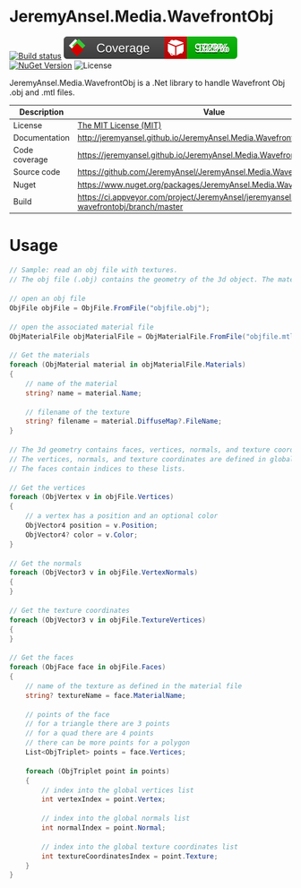 # JeremyAnsel.Media.WavefrontObj

[![Build status](https://ci.appveyor.com/api/projects/status/lepi4cvf6gqjyy9c/branch/master?svg=true)](https://ci.appveyor.com/project/JeremyAnsel/jeremyansel-media-wavefrontobj/branch/master)
[![Code coverage](https://raw.githubusercontent.com/JeremyAnsel/JeremyAnsel.Media.WavefrontObj/gh-pages/coverage/badge_combined.svg)](https://jeremyansel.github.io/JeremyAnsel.Media.WavefrontObj/coverage/)
[![NuGet Version](https://img.shields.io/nuget/v/JeremyAnsel.Media.WavefrontObj)](https://www.nuget.org/packages/JeremyAnsel.Media.WavefrontObj)
![License](https://img.shields.io/github/license/JeremyAnsel/JeremyAnsel.Media.WavefrontObj)

JeremyAnsel.Media.WavefrontObj is a .Net library to handle Wavefront Obj .obj and .mtl files.

Description     | Value
----------------|----------------
License         | [The MIT License (MIT)](https://github.com/JeremyAnsel/JeremyAnsel.Media.WavefrontObj/blob/master/LICENSE.txt)
Documentation   | http://jeremyansel.github.io/JeremyAnsel.Media.WavefrontObj
Code coverage   | https://jeremyansel.github.io/JeremyAnsel.Media.WavefrontObj/coverage/
Source code     | https://github.com/JeremyAnsel/JeremyAnsel.Media.WavefrontObj
Nuget           | https://www.nuget.org/packages/JeremyAnsel.Media.WavefrontObj
Build           | https://ci.appveyor.com/project/JeremyAnsel/jeremyansel-media-wavefrontobj/branch/master

# Usage

```csharp
// Sample: read an obj file with textures.
// The obj file (.obj) contains the geometry of the 3d object. The material file (.mtl) defines the textures.

// open an obj file
ObjFile objFile = ObjFile.FromFile("objfile.obj");

// open the associated material file
ObjMaterialFile objMaterialFile = ObjMaterialFile.FromFile("objfile.mtl");

// Get the materials
foreach (ObjMaterial material in objMaterialFile.Materials)
{
    // name of the material
    string? name = material.Name;

    // filename of the texture
    string? filename = material.DiffuseMap?.FileName;
}

// The 3d geometry contains faces, vertices, normals, and texture coordinates.
// The vertices, normals, and texture coordinates are defined in global lists.
// The faces contain indices to these lists.

// Get the vertices
foreach (ObjVertex v in objFile.Vertices)
{
    // a vertex has a position and an optional color
    ObjVector4 position = v.Position;
    ObjVector4? color = v.Color;
}

// Get the normals
foreach (ObjVector3 v in objFile.VertexNormals)
{
}

// Get the texture coordinates
foreach (ObjVector3 v in objFile.TextureVertices)
{
}

// Get the faces
foreach (ObjFace face in objFile.Faces)
{
    // name of the texture as defined in the material file
    string? textureName = face.MaterialName;

    // points of the face
    // for a triangle there are 3 points
    // for a quad there are 4 points
    // there can be more points for a polygon
    List<ObjTriplet> points = face.Vertices;

    foreach (ObjTriplet point in points)
    {
        // index into the global vertices list
        int vertexIndex = point.Vertex;

        // index into the global normals list
        int normalIndex = point.Normal;

        // index into the global texture coordinates list
        int textureCoordinatesIndex = point.Texture;
    }
}
```
